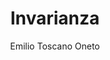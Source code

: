 ---
title: "Invarianza"
year: 2022
thumbnail: "assets/img/Logo.png"
topic: "Métodos de ataque de problemas"
file: "assets/pdf/Material/Invarianza.pdf"
author: "Emilio Toscano Oneto"
level: "Intermedio"
alttext: "¿Qué es lo que no cambia?"
---